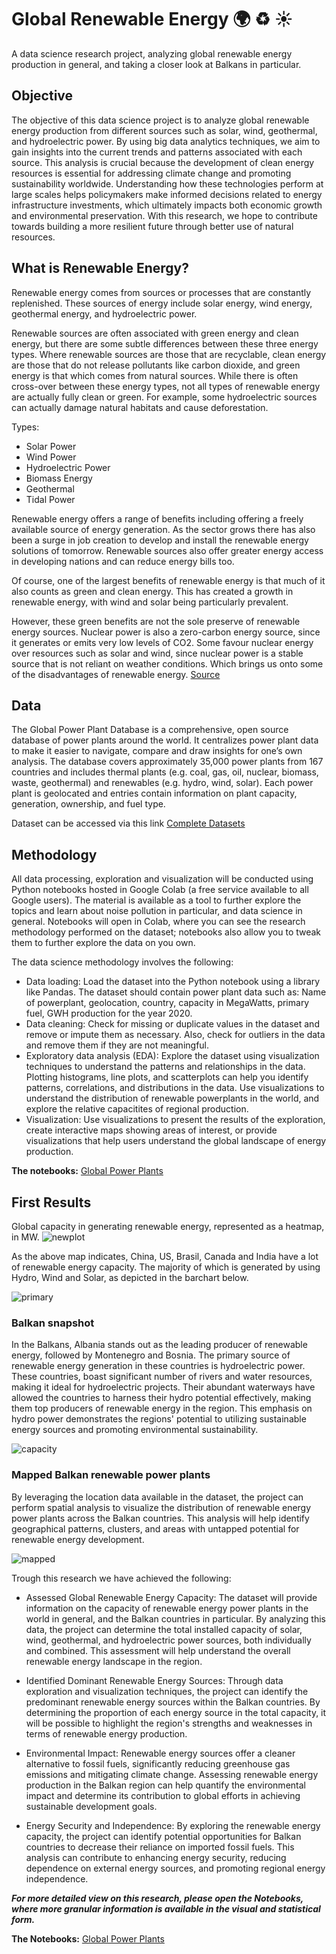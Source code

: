 # Global Renewable Energy :earth_africa: :recycle: :sunny:
A data science research project, analyzing global renewable energy production in general, and taking a closer look at Balkans in particular.

## Objective
The objective of this data science project is to analyze global renewable energy production from different sources such as solar, wind, geothermal, and hydroelectric power. By using big data analytics techniques, we aim to gain insights into the current trends and patterns associated with each source. This analysis is crucial because the development of clean energy resources is essential for addressing climate change and promoting sustainability worldwide. Understanding how these technologies perform at large scales helps policymakers make informed decisions related to energy infrastructure investments, which ultimately impacts both economic growth and environmental preservation. With this research, we hope to contribute towards building a more resilient future through better use of natural resources.


## What is Renewable Energy?

Renewable energy comes from sources or processes that are constantly replenished. These sources of energy include solar energy, wind energy, geothermal energy, and hydroelectric power.

Renewable sources are often associated with green energy and clean energy, but there are some subtle differences between these three energy types. Where renewable sources are those that are recyclable, clean energy are those that do not release pollutants like carbon dioxide, and green energy is that which comes from natural sources. While there is often cross-over between these energy types, not all types of renewable energy are actually fully clean or green. For example, some hydroelectric sources can actually damage natural habitats and cause deforestation.

Types: 
- Solar Power
- Wind Power
- Hydroelectric Power
- Biomass Energy
- Geothermal
- Tidal Power

Renewable energy offers a range of benefits including offering a freely available source of energy generation. As the sector grows there has also been a surge in job creation to develop and install the renewable energy solutions of tomorrow. Renewable sources also offer greater energy access in developing nations and can reduce energy bills too.

Of course, one of the largest benefits of renewable energy is that much of it also counts as green and clean energy. This has created a growth in renewable energy, with wind and solar being particularly prevalent.

However, these green benefits are not the sole preserve of renewable energy sources. Nuclear power is also a zero-carbon energy source, since it generates or emits very low levels of CO2. Some favour nuclear energy over resources such as solar and wind, since nuclear power is a stable source that is not reliant on weather conditions. Which brings us onto some of the disadvantages of renewable energy.
[Source](https://www.twi-global.com/technical-knowledge/faqs/renewable-energy)


## Data
The Global Power Plant Database is a comprehensive, open source database of power plants around the world. It centralizes power plant data to make it easier to navigate, compare and draw insights for one’s own analysis. The database covers approximately 35,000 power plants from 167 countries and includes thermal plants (e.g. coal, gas, oil, nuclear, biomass, waste, geothermal) and renewables (e.g. hydro, wind, solar). Each power plant is geolocated and entries contain information on plant capacity, generation, ownership, and fuel type.


Dataset can be accessed via this link [Complete Datasets](https://datasets.wri.org/dataset/globalpowerplantdatabase)


## Methodology
All data processing, exploration and visualization will be conducted using Python notebooks hosted in Google Colab (a free service available to all Google users). The material is available as a tool to further explore the topics and learn about noise pollution in particular, and data science in general. Notebooks will open in Colab, where you can see the research methodology performed on the dataset; notebooks also allow you to tweak them to further explore the data on you own.

The data science methodology involves the following:

- Data loading: Load the dataset into the Python notebook using a library like Pandas. The dataset should contain power plant data such as: Name of powerplant, geolocation, country, capacity in MegaWatts, primary fuel, GWH production for the year 2020.
- Data cleaning: Check for missing or duplicate values in the dataset and remove or impute them as necessary. Also, check for outliers in the data and remove them if they are not meaningful.
- Exploratory data analysis (EDA): Explore the dataset using visualization techniques to understand the patterns and relationships in the data. Plotting histograms, line plots, and scatterplots can help you identify patterns, correlations, and distributions in the data. Use visualizations to understand the distribution of renewable powerplants in the world, and explore the relative capacitites of regional production.
- Visualization: Use visualizations to present the results of the exploration, create interactive maps showing areas of interest, or provide visualizations that help users understand the global landscape of energy production.

**The notebooks:** [Global Power Plants](https://github.com/sepse/Noise-Pollution-Prishtina/blob/main/Noise_Pollution_HS.ipynb)

## First Results

Global capacity in generating renewable energy, represented as a heatmap, in MW.
![newplot](https://github.com/sepse/Global-Renewable-Energy/blob/0961e0898026870a373dd7a6c80469e69a6e0ba3/Graphics/newplot.png)

As the above map indicates, China, US, Brasil, Canada and India have a lot of renewable energy capacity. The majority of which is generated by using Hydro, Wind and Solar, as depicted in the barchart below.

![primary](https://github.com/sepse/Global-Renewable-Energy/blob/0961e0898026870a373dd7a6c80469e69a6e0ba3/Graphics/primaryfuel.png)

### Balkan snapshot

In the Balkans, Albania stands out as the leading producer of renewable energy, followed by Montenegro and Bosnia. The primary source of renewable energy generation in these countries is hydroelectric power. These countries, boast significant number of rivers and water resources, making it ideal for hydroelectric projects. Their abundant waterways have allowed the countries to harness their hydro potential effectively, making them top producers of renewable energy in the region. This emphasis on hydro power demonstrates the regions' potential to utilizing sustainable energy sources and promoting environmental sustainability.

![capacity](https://github.com/sepse/Global-Renewable-Energy/blob/7b5fb7d85d53d650c745fb3c15b1407cce7c9167/Graphics/balkanenergy.png)

 ### Mapped Balkan renewable power plants
By leveraging the location data available in the dataset, the project can perform spatial analysis to visualize the distribution of renewable energy power plants across the Balkan countries. This analysis will help identify geographical patterns, clusters, and areas with untapped potential for renewable energy development.

![mapped](https://github.com/sepse/Global-Renewable-Energy/blob/7b5fb7d85d53d650c745fb3c15b1407cce7c9167/Graphics/balkanmap.png)

Trough this research we have achieved the following: 

- Assessed Global Renewable Energy Capacity: The dataset will provide information on the capacity of renewable energy power plants in the world in general, and the Balkan countries in particular. By analyzing this data, the project can determine the total installed capacity of solar, wind, geothermal, and hydroelectric power sources, both individually and combined. This assessment will help understand the overall renewable energy landscape in the region.

- Identified Dominant Renewable Energy Sources: Through data exploration and visualization techniques, the project can identify the predominant renewable energy sources within the Balkan countries. By determining the proportion of each energy source in the total capacity, it will be possible to highlight the region's strengths and weaknesses in terms of renewable energy production.

- Environmental Impact: Renewable energy sources offer a cleaner alternative to fossil fuels, significantly reducing greenhouse gas emissions and mitigating climate change. Assessing renewable energy production in the Balkan region can help quantify the environmental impact and determine its contribution to global efforts in achieving sustainable development goals.

- Energy Security and Independence: By exploring the renewable energy capacity, the project can identify potential opportunities for Balkan countries to decrease their reliance on imported fossil fuels. This analysis can contribute to enhancing energy security, reducing dependence on external energy sources, and promoting regional energy independence.

***For more detailed view on this research, please open the Notebooks, where more granular information is available in the visual and statistical form.***

**The Notebooks:** [Global Power Plants](https://github.com/sepse/Noise-Pollution-Prishtina/blob/main/Noise_Pollution_HS.ipynb)

